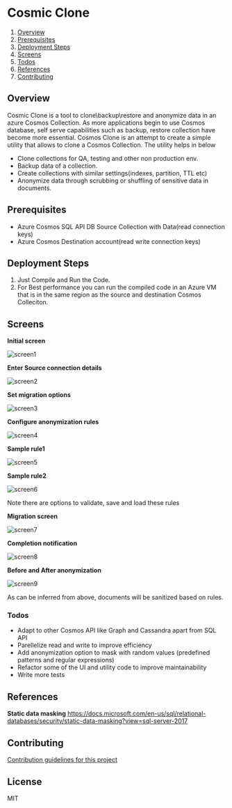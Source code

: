 # Cosmic Clone
1. [Overview](#overview)
1. [Prerequisites](#prerequisites)
1. [Deployment Steps](#deployment-steps)
1. [Screens](#screens)
1. [Todos](#todos)
1. [References](#references)
1. [Contributing](#contributing)


## Overview
Cosmic Clone is a tool to clone\backup\restore and anonymize data in an azure Cosmos Collection.
As more applications begin to use Cosmos database, self serve capabilities such as backup, restore collection have become more essential.
Cosmos Clone is an attempt to create a simple utility that allows to clone a Cosmos Collection.
The utility helps in below
*	Clone collections for QA, testing and other non production env.
*	Backup data of a collection.
*	Create collections with similar settings(indexes, partition, TTL etc)
*	Anonymize data through scrubbing or shuffling of sensitive data in documents.

## Prerequisites
- Azure Cosmos SQL API DB Source Collection with Data(read connection keys)
- Azure Cosmos Destination account(read write connection keys)


## Deployment Steps
1. Just Compile and Run the Code.
2. For Best performance you can run the compiled code in an Azure VM that is in the same region as the source and destination Cosmos Colleciton.


## Screens

**Initial screen**

![screen1](/docs/images/sinitial.png)

**Enter Source connection details**

![screen2](/docs/images/sinitialDetails.png)


**Set migration options**

![screen3](/docs/images/soptions.png)


**Configure anonymization rules**

![screen4](/docs/images/sAnonymize.png)

**Sample rule1**

![screen5](/docs/images/sRule1.png)

**Sample rule2**

![screen6](/docs/images/sRule2.png)


Note there are options to validate, save and load these rules

**Migration screen**

![screen7](/docs/images/sprogress1.png)

**Completion notification**

![screen8](/docs/images/scomplete.png)

**Before and After anonymization**

![screen9](/docs/images/BeforeAfter.JPG)

As can be inferred from above, documents will be sanitized based on rules.

### Todos

 - Adapt to other Cosmos API like Graph and Cassandra apart from SQL API
 - Parellelize read and write to improve efficiency
 - Add anonymization option to mask with random values (predefined patterns and regular expressions)
 - Refactor some of the UI and utility code to improve maintainability
 - Write more tests

## References
**Static data masking**
https://docs.microsoft.com/en-us/sql/relational-databases/security/static-data-masking?view=sql-server-2017


## Contributing
 [Contribution guidelines for this project](docs/CONTRIBUTING.md)
 
License
----

MIT
